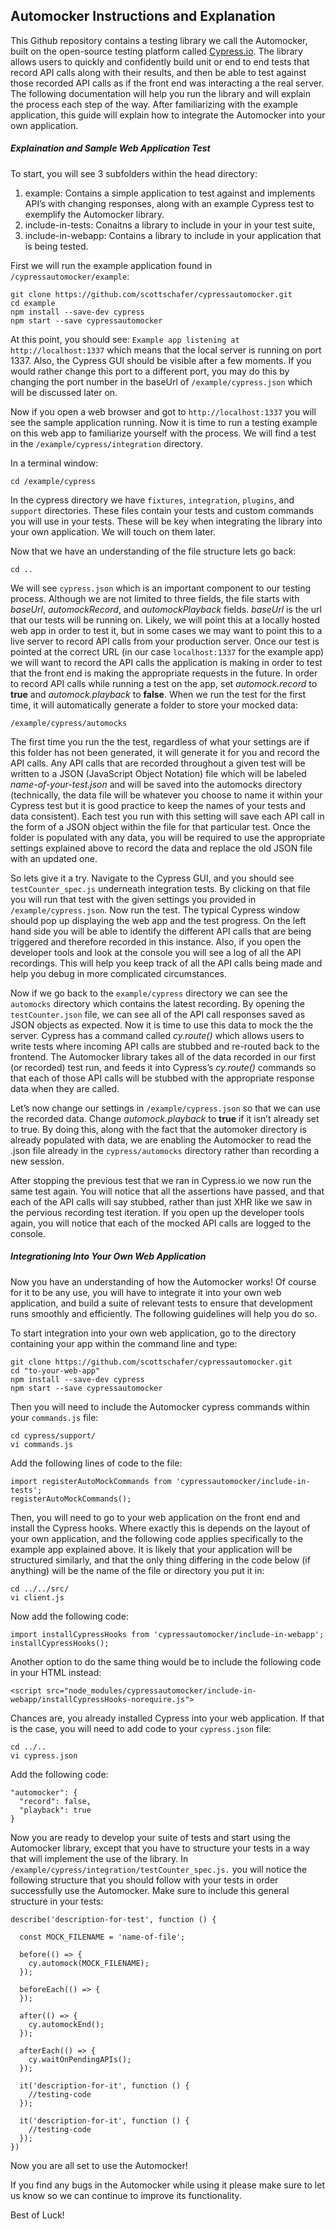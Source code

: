 ## Automocker Instructions and Explanation

This Github repository contains a testing library we call the Automocker, built on the open-source testing platform called [Cypress.io](https://www.cypress.io/). The library allows users to quickly and confidently build unit or end to end tests that record API calls along with their results, and then be able to test against those recorded API calls as if the front end was interacting a the real server. The following documentation will help you run the library and will explain the process each step of the way. After familiarizing with the example application, this guide will explain how to integrate the Automocker into your own application.

##### Explaination and Sample Web Application Test

To start, you will see 3 subfolders within the head directory:
1. example: Contains a simple application to test against and implements API’s with changing responses, along with an example Cypress test to exemplify the Automocker library.
2. include-in-tests: Conaitns a library to include in your in your test suite,
3. include-in-webapp: Contains a library to include in your application that is being tested.

First we will run the example application found in `/cypressautomocker/example`:
```
git clone https://github.com/scottschafer/cypressautomocker.git
cd example
npm install --save-dev cypress
npm start --save cypressautomocker
```

At this point, you should see: `Example app listening at http://localhost:1337` which means that the local server is running on port 1337. Also, the Cypress GUI should be visible after a few moments. If you would rather change this port to a different port, you may do this by changing the port number in the baseUrl of `/example/cypress.json` which will be discussed later on. 

Now if you open a web browser and got to `http://localhost:1337` you will see the sample application running. Now it is time to run a testing example on this web app to familiarize yourself with the process. We will find a test in the `/example/cypress/integration` directory.

In a terminal window:
```
cd /example/cypress
```
In the cypress directory we have `fixtures`, `integration`, `plugins`, and `support` directories. These files contain your tests and custom commands you will use in your tests. These will be key when integrating the library into your own application. We will touch on them later. 

Now that we have an understanding of the file structure lets go back:
```
cd ..
```
We will see `cypress.json` which is an important component to our testing process. Although we are not limited to three fields, the file starts with _baseUrl_, _automockRecord_, and _automockPlayback_ fields. _baseUrl_ is the url that our tests will be running on. Likely, we will point this at a locally hosted web app in order to test it, but in some cases we may want to point this to a live server to record API calls from your production server. Once our test is pointed at the correct URL (in our case `localhost:1337` for the example app) we will want to record the API calls the application is making in order to test that the front end is making the appropriate requests in the future. In order to record API calls while running a test on the app, set _automock.record_ to **true** and _automock.playback_ to **false**. When we run the test for the first time, it will automatically generate a folder to store your mocked data:
```
/example/cypress/automocks
```
The first time you run the the test, regardless of what your settings are if this folder has not been generated, it will generate it for you and record the API calls. Any API calls that are recorded throughout a given test will be written to a JSON (JavaScript Object Notation) file which will be labeled _name-of-your-test.json_ and will be saved into the automocks directory (technically, the data file will be whatever you choose to name it within your Cypress test but it is good practice to keep the names of your tests and data consistent). Each test you run with this setting will save each API call in the form of a JSON object within the file for that particular test. Once the folder is populated with any data, you will be required to use the appropriate settings explained above to record the data and replace the old JSON file with an updated one.

So lets give it a try. Navigate to the Cypress GUI, and you should see `testCounter_spec.js` underneath integration tests. By clicking on that file you will run that test with the given settings you provided in `/example/cypress.json`. Now run the test. The typical Cypress window should pop up displaying the web app and the test progress. On the left hand side you will be able to identify the different API calls that are being triggered and therefore recorded in this instance. Also, if you open the developer tools and look at the console you will see a log of all the API recordings. This will help you keep track of all the API calls being made and help you debug in more complicated circumstances. 

Now if we go back to the `example/cypress` directory we can see the `automocks` directory which contains the latest recording. By opening the `testCounter.json` file, we can see all of the API call responses saved as JSON objects as expected. Now it is time to use this data to mock the the server. Cypress has a command called _cy.route()_ which allows users to write tests where incoming API calls are stubbed and re-routed back to the frontend. The Automocker library takes all of the data recorded in our first (or recorded) test run, and feeds it into Cypress’s _cy.route()_ commands so that each of those API calls will be stubbed with the appropriate response data when they are called. 

Let’s now change our settings in `/example/cypress.json` so that we can use the recorded data. Change _automock.playback_ to **true** if it isn’t already set to true. By doing this, along with the fact that the automoker directory is already populated with data, we are enabling the Automocker to read the .json file already in the `cypress/automocks` directory rather than recording a new session. 

After stopping the previous test that we ran in Cypress.io we now run the same test again. You will notice that all the assertions have passed, and that each of the API calls will say stubbed, rather than just XHR like we saw in the pervious recording test iteration. If you open up the developer tools again, you will notice that each of the mocked API calls are logged to the console.

##### Integrationing Into Your Own Web Application

Now you have an understanding of how the Automocker works! Of course for it to be any use, you will have to integrate it into your own web application, and build a suite of relevant tests to ensure that development runs smoothly and efficiently. The following guidelines will help you do so. 

To start integration into your own web application, go to the directory containing your app within the command line and type:
```
git clone https://github.com/scottschafer/cypressautomocker.git
cd "to-your-web-app"
npm install --save-dev cypress
npm start --save cypressautomocker
```
Then you will need to include the Automocker cypress commands within your `commands.js` file:
```
cd cypress/support/
vi commands.js
```
Add the following lines of code to the file:
```
import registerAutoMockCommands from 'cypressautomocker/include-in-tests';
registerAutoMockCommands();
```
Then, you will need to go to your web application on the front end and install the Cypress hooks. Where exactly this is depends on the layout of your own application, and the following code applies specifically to the example app explained above. It is likely that your application will be structured similarly, and that the only thing differing in the code below (if anything) will be the name of the file or directory you put it in:
```
cd ../../src/
vi client.js
```
Now add the following code:
```
import installCypressHooks from 'cypressautomocker/include-in-webapp';
installCypressHooks();
```
Another option to do the same thing would be to include the following code in your HTML instead:
```
<script src="node_modules/cypressautomocker/include-in-webapp/installCypressHooks-norequire.js">
```
Chances are, you already installed Cypress into your web application. If that is the case, you will need to add code to your `cypress.json` file:
```
cd ../..
vi cypress.json
```
Add the following code:
```
"automocker": {
  "record": false,
  "playback": true
}
```
Now you are ready to develop your suite of tests and start using the Automocker library, except that you have to structure your tests in a way that will implement the use of the library. In `/example/cypress/integration/testCounter_spec.js.` you will notice the following structure that you should follow with your tests in order successfully use the Automocker. Make sure to include this general structure in your tests:
```
describe('description-for-test', function () {

  const MOCK_FILENAME = 'name-of-file';

  before(() => {
    cy.automock(MOCK_FILENAME);
  });

  beforeEach(() => {
  });

  after(() => {
    cy.automockEnd();
  });

  afterEach(() => {
    cy.waitOnPendingAPIs();
  });

  it('description-for-it', function () {
    //testing-code
  });

  it('description-for-it', function () {
    //testing-code
  });
})
```
Now you are all set to use the Automocker!

If you find any bugs in the Automocker while using it please make sure to let us know so we can continue to improve its functionality.

Best of Luck!
